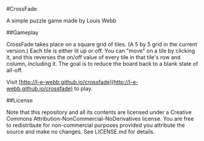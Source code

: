 #CrossFade

A simple puzzle game made by Louis Webb

##Gameplay

CrossFade takes place on a square grid of tiles.  (A 5 by 5 grid in the current version.)  Each tile is either lit up or off.  You can "move" on a tile by clicking it, and this reverses the on/off value of every tile in that tile's row and column, including it.  The goal is to reduce the board back to a blank state of all-off.

Visit [http://l-e-webb.github.io/crossfade](http://l-e-webb.github.io/crossfade) to play.

##License

Note that this repository and all its contents are licensed under a Creative Commons Attribution-NonCommercial-NoDerivatives license.  You are free to redistribute for non-commercial purposes provided you attribute the source and make no changes.  See LICENSE.md for details.